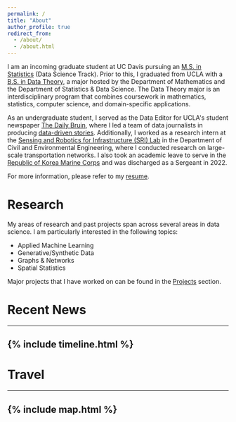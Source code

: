 ```yaml
---
permalink: /
title: "About"
author_profile: true
redirect_from: 
  - /about/
  - /about.html
---
```


I am an incoming graduate student at UC Davis pursuing an [M.S. in Statistics](https://statistics.ucdavis.edu/) (Data Science Track). Prior to this, I graduated from UCLA with a [B.S. in Data Theory](https://datatheory.ucla.edu/learning/), a major hosted by the Department of Mathematics and the Department of Statistics & Data Science. The Data Theory major is an interdisciplinary program that combines coursework in mathematics, statistics, computer science, and domain-specific applications.

As an undergraduate student, I served as the Data Editor for UCLA's student newspaper [The Daily Bruin](https://dailybruin.com/), where I led a team of data journalists in producing [data-driven stories](https://stack.dailybruin.com/). Additionally, I worked as a research intern at the [Sensing and Robotics for Infrastructure (SRI) Lab](https://sri-lab.seas.ucla.edu/) in the Department of Civil and Environmental Engineering, where I conducted research on large-scale transportation networks. I also took an academic leave to serve in the [Republic of Korea Marine Corps](https://www.rokmc.mil.kr:10005/index.do) and was discharged as a Sergeant in 2022.

For more information, please refer to my [resume](http://cjunwon.github.io/files/junwonchoi_resume.pdf).

Research
===

My areas of research and past projects span across several areas in data science. I am particularly interested in the following topics:

- Applied Machine Learning
- Generative/Synthetic Data
- Graphs & Networks
- Spatial Statistics

Major projects that I have worked on can be found in the [Projects](http://cjunwon.github.io/projects/) section.

Recent News
===
---
{% include timeline.html %}
---


Travel
===
---
{% include map.html %}
---